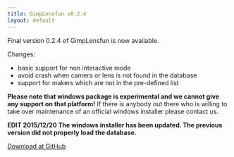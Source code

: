```yaml
---
title: GimpLensfun v0.2.4
layout: default
---
```


Final version 0.2.4 of GimpLensfun is now available.

Changes:

* basic support for non interactive mode
* avoid crash when camera or lens is not found in the database
* support for makers which are not in the pre-defined list

__Please note that windows package is experimental and we cannot give any support on that platform!__
If there is anybody out there who is willing to take over maintenance of an official windows installer please contact us.

__EDIT 2015/12/20 The windows installer has been updated. The previous version did not properly load the database.__

<a target="_blank" href="https://github.com/seebk/GIMP-Lensfun/releases/tag/0.2.4">Download at GitHub</a>
